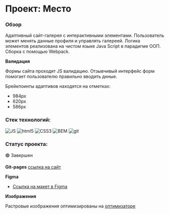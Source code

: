 # Проект: Место

### Обзор

Адаптивный сайт-галерея с интерактивными элементами. Пользователь может менять данные профиля и управлять галереей.
Логика элементов реализована на чистом языке Java Script в парадигме ООП. Сборка с помощью Webpack.

**Валидация**

Формы сайта проходят JS валидацию. Отзывчивый интерфейс форм помогает пользователю правильно вводить днные.

Брейкпоинты адаптивов находятся на отметках:

* 984px
* 620px
* 586px

### Стек технологий:
<p>
<img alt="JS" src="https://img.shields.io/badge/JS-yellow?style=flat-square&logo=JavaScript" />
<img alt="html5" src="https://img.shields.io/badge/-HTML5-E34F26?style=flat-square&logo=html5&logoColor=white" />
<img alt="CSS3" src="https://img.shields.io/badge/CSS-blue?style=flat-square&logo=CSS3" />
<img alt="BEM" src="https://img.shields.io/badge/BEM-black?style=flat-square&logo=bem" />
<img alt="git" src="https://img.shields.io/badge/-Git-F05032?style=flat-square&logo=git&logoColor=white" />
</p>  

### Статус проекта:
🟢 Завершен 

**Git-pages**
[ссылка на сайт](https://photokub.github.io/mesto/)

**Figma**

* [Ссылка на макет в Figma](https://www.figma.com/file/2cn9N9jSkmxD84oJik7xL7/JavaScript.-Sprint-4?node-id=0%3A1)

**Изображения**

Растровые изображения оптимизированы на [оптимизаторе](https://tinypng.com/)
